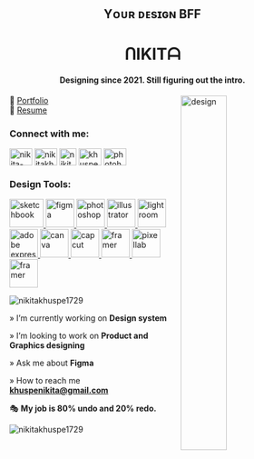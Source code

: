 <h2 align="center">Yᴏᴜʀ ᴅᴇsɪɢɴ BFF</h2>
<h1 align="center">ᑎIKITᗩ </h1>
<h4 align="center">Designing since 2021. Still figuring out the intro.</h4>
<img display="flex" justify-content="center" align="right" width="40%" alt="design" width="300" src="https://www.graphicpear.com/wp-content/uploads/2016/11/boy-1-gif.gif">

🔗
<a href="https://drive.google.com/file/d/1HTQFzEIvWnSlMNDl3PYaDLe7-zQLmSTg/view?usp=sharing">Portfolio</a> <br>
🔗 <a href="https://drive.google.com/file/d/1eYZtJn93oR_2pcinFSrlB_IFbJN0WewL/view?usp=sharing">Resume</a> <br>


<h3 align="left">Connect with me:</h3>
<p align="left">
<a href="https://linkedin.com/in/nikita-khuspe" target="blank"><img align="center" src="https://raw.githubusercontent.com/rahuldkjain/github-profile-readme-generator/master/src/images/icons/Social/linked-in-alt.svg" alt="nikita-khuspe" height="30" width="40" /></a>
<a href="https://www.behance.net/nikitakhuspe1729" target="blank"><img align="center" src="https://raw.githubusercontent.com/rahuldkjain/github-profile-readme-generator/master/src/images/icons/Social/behance.svg" alt="nikitakhuspe1729" height="30" width="40" /></a>
  <a href="https://dribbble.com/NikitaKhuspe" target="blank"><img align="center" src="https://github.com/user-attachments/assets/f74488e2-e68d-434f-9bf2-ef1f52d41f11" alt="nikitakhuspe1729" height="30" width="30" /></a>
  <a href="https://x.com/KhuspeNikita" target="blank"><img align="center" src="https://raw.githubusercontent.com/rahuldkjain/github-profile-readme-generator/master/src/images/icons/Social/twitter.svg" alt="khuspenikita" height="30" width="40" /></a>
  <a href="https://www.youtube.com/c/photoholiccaptures" target="blank"><img align="center" src="https://raw.githubusercontent.com/rahuldkjain/github-profile-readme-generator/master/src/images/icons/Social/youtube.svg" alt="photoholiccaptures" height="30" width="40" /></a>
</p>


<h3 align="left">Design Tools:</h3>
<p align="left"> 
  <a href="https://www.sketchbook.com/" target="_blank" rel="noreferrer"> <img src="https://github.com/user-attachments/assets/e451cb88-31a8-4910-8be1-b091c082dcc3" alt="sketchbook" width="60" height="50"/> </a> 
  <a href="https://www.figma.com/" target="_blank" rel="noreferrer"> <img src="https://github.com/user-attachments/assets/8aa09e53-4cd3-4954-9dd9-5e71c883cd90" alt="figma" width="50" height="50"/> </a> 
   <a href="https://www.photoshop.com/" target="_blank" rel="noreferrer"> <img src="https://github.com/user-attachments/assets/b3e218f2-c88d-48d6-a1f5-7cdf0ef3edc2" alt="photoshop" width="50" height="50"/> </a> 
  <a href="https://www.illustrator.com/" target="_blank" rel="noreferrer"> <img src="https://github.com/user-attachments/assets/38bc19a1-6ae1-49b5-b87b-f0236408d931" alt="illustrator" width="50" height="50"/> </a> 
    <a href="https://lightroom.adobe.com/" target="_blank" rel="noreferrer"> <img src="https://github.com/user-attachments/assets/df96098c-4882-4e31-8d70-6a1bd85fc314" alt="lightroom" width="50" height="50"/> </a> 
  <a href="https://www.adobe.com/in/express/" target="_blank" rel="noreferrer"> <img src="https://github.com/user-attachments/assets/da865f36-1bf5-4040-ba29-3604e122c0a4" alt="adobe express" width="50" height="50"/> </a> 
<a href="https://www.canva.com/" target="_blank" rel="noreferrer"> <img src="https://github.com/user-attachments/assets/caccd9e9-3f26-45f2-b932-67dd861f5c22" alt="canva" width="50" height="50"/> </a> 
  <a href="https://www.capcut.com/" target="_blank" rel="noreferrer"> <img src="https://github.com/user-attachments/assets/58e87974-0489-44fe-a169-85e5ee245ae9" alt="capcut" width="50" height="50"/> </a> 
  <a href="https://www.framer.com/" target="_blank" rel="noreferrer"> <img src="https://github.com/user-attachments/assets/bcbdfbc6-c23c-4a13-8f86-e0051d208498" alt="framer" width="50" height="50"/> </a> 
<a href="https://play.google.com/store/apps/details?id=com.imaginstudio.imagetools.pixellab&pcampaignid=web_share" target="_blank" rel="noreferrer"> <img src="https://github.com/user-attachments/assets/c7f531a6-8722-4928-b879-a4c16c490d75" alt="pixellab" width="50" height="50"/> </a> 
  <a href="https://www.photopea.com/" target="_blank" rel="noreferrer"> <img src="https://github.com/user-attachments/assets/8c98fee0-7602-452d-b79b-cf7996602ede" alt="framer" width="50" height="50"/> </a> 
</p>


<p align="left"> <img src="https://komarev.com/ghpvc/?username=nikitakhuspe1729&label=Profile%20views&color=1C6000&style=flat" alt="nikitakhuspe1729" /> </p>


» I’m currently working on **Design system**

» I’m looking to work on **Product and Graphics designing**

» Ask me about **Figma**

» How to reach me **khuspenikita@gmail.com**


🎭 **My job is 80% undo and 20% redo.** 
<p><img align="center" src="https://github-readme-streak-stats.herokuapp.com/?user=nikitakhuspe1729&" alt="nikitakhuspe1729" ></p>

<!-- <p>&nbsp;<img align="center" src="https://github-readme-stats.vercel.app/api?username=nikitakhuspe1729&show_icons=true&locale=en" alt="nikitakhuspe1729" /></p> --!>

<!-- <p><img align="center" src="https://github-readme-streak-stats.herokuapp.com/?user=nikitakhuspe1729&" alt="nikitakhuspe1729" ></p> --!>
